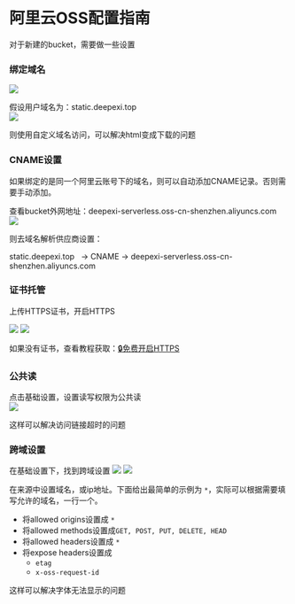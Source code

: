 # 阿里云OSS配置指南

对于新建的bucket，需要做一些设置
<style>
.guide-ali-oss-img {
  max-width: 100%;
}
</style>

### 绑定域名
<img class="guide-ali-oss-img" src="https://i.loli.net/2019/11/15/mpLCBnJiVr3EDRq.png">

假设用户域名为：static.deepexi.top<br />
<img class="guide-ali-oss-img" src="https://i.loli.net/2019/11/15/l2oJe5D7gAXkLvs.png">

则使用自定义域名访问，可以解决html变成下载的问题

### CNAME设置
如果绑定的是同一个阿里云账号下的域名，则可以自动添加CNAME记录。否则需要手动添加。

查看bucket外网地址：deepexi-serverless.oss-cn-shenzhen.aliyuncs.com<br />
<img class="guide-ali-oss-img" src="https://i.loli.net/2019/11/15/XYVBKEnsHqNka5Q.png">

则去域名解析供应商设置：

static.deepexi.top   -> CNAME -> deepexi-serverless.oss-cn-shenzhen.aliyuncs.com


### 证书托管

上传HTTPS证书，开启HTTPS

<img class="guide-ali-oss-img" src="https://i.loli.net/2019/11/15/vgsmb2PCI6rAYe4.png">

<img class="guide-ali-oss-img" src="https://i.loli.net/2019/11/15/dPuWw7U51hYaoqk.png">

如果没有证书，查看教程获取：[🔒免费开启HTTPS](https://github.com/levy9527/blog/issues/5)

### 公共读

点击基础设置，设置读写权限为公共读<br />
<img src="https://i.loli.net/2019/11/15/bnekHcQ4GJ73Cd5.png" style="max-width: 100%">

这样可以解决访问链接超时的问题

### 跨域设置
在基础设置下，找到跨域设置
<img class="guide-ali-oss-img" src="https://i.loli.net/2019/11/15/9n8MahOyi75N23Q.png">
<img class="guide-ali-oss-img" src="https://i.loli.net/2019/11/15/twF9YZbVHjCSmQ6.png">

在来源中设置域名，或ip地址。下面给出最简单的示例为 `*`，实际可以根据需要填写允许的域名，一行一个。

- 将allowed origins设置成 `*`
- 将allowed methods设置成`GET, POST, PUT, DELETE, HEAD`
- 将allowed headers设置成 `*`
- 将expose headers设置成 
  - `etag`
  - `x-oss-request-id`

这样可以解决字体无法显示的问题
